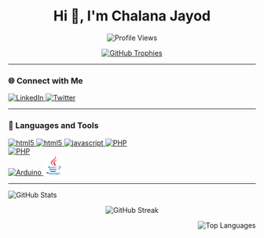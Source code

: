 <h1 align="center">Hi 👋, I'm Chalana Jayod</h1>

<p align="center">
  <img src="https://komarev.com/ghpvc/?username=cjdevx&label=Profile%20views&color=0e75b6&style=flat" alt="Profile Views" />
</p>

<p align="center">
  <a href="https://github.com/ryo-ma/github-profile-trophy">
    <img src="https://github-profile-trophy.vercel.app/?username=cjdevx&margin-w=15" alt="GitHub Trophies" />
  </a>
</p>

---

<h3 align="left"> 🌐 Connect with Me </h3>
<p align="left">
  <a href="https://linkedin.com/in/your-linkedin" target="_blank">
    <img src="https://img.shields.io/badge/LinkedIn-0A66C2?style=for-the-badge&logo=linkedin&logoColor=white" alt="LinkedIn" />
  </a>
  <a href="https://twitter.com/your-twitter" target="_blank">
    <img src="https://img.shields.io/badge/Twitter-1DA1F2?style=for-the-badge&logo=twitter&logoColor=white" alt="Twitter" />
  </a>
</p>

---

<h3 align="left"> 🚀 Languages and Tools </h3>

<a href="https://www.w3.org/html/](https://en.wikipedia.org/wiki/HTML" target="_blank" rel="noreferrer"> 
  <img src="https://raw.githubusercontent.com/marwin1991/profile-technology-icons/refs/heads/main/icons/html.png" alt="html5" width="40" height="40" /> 
</a>
<a href="https://en.wikipedia.org/wiki/CSS" target="_blank" rel="noreferrer"> 
  <img src="https://raw.githubusercontent.com/marwin1991/profile-technology-icons/refs/heads/main/icons/css.png" alt="html5" width="40" height="40" /> 
</a>
<a href="https://en.wikipedia.org/wiki/JavaScript" target="_blank" rel="noreferrer"> 
  <img src="https://raw.githubusercontent.com/marwin1991/profile-technology-icons/refs/heads/main/icons/javascript.png" alt="javascript" width="40" height="40" />
</a>
<a href="https://www.php.net" target="_blank">
  <img src="https://raw.githubusercontent.com/marwin1991/profile-technology-icons/refs/heads/main/icons/php.png" alt="PHP" width="40" height="40"/>
</a> <br>

<a href="https://www.php.net" target="_blank">
  <img src="https://raw.githubusercontent.com/marwin1991/profile-technology-icons/refs/heads/main/icons/laravel.png" alt="PHP" width="40" height="40"/>
</a> <br>

<a href="https://www.arduino.cc/" target="_blank">
  <img src="https://cdn.worldvectorlogo.com/logos/arduino-1.svg" alt="Arduino" width="40" height="40"/>
</a> 
<a href="https://www.java.com" target="_blank">
  <img src="https://raw.githubusercontent.com/devicons/devicon/master/icons/java/java-original.svg" alt="Java" width="40" height="40"/>
</a> 


---

<p align="left">
  <img src="https://github-readme-stats.vercel.app/api?username=cjdevx&show_icons=true&theme=tokyonight" alt="GitHub Stats" />
</p>

<p align="center">
  <img src="https://github-readme-streak-stats.herokuapp.com/?user=cjdevx&theme=tokyonight" alt="GitHub Streak" />
</p>

<p align="right">
  <img src="https://github-readme-stats.vercel.app/api/top-langs?username=cjdevx&show_icons=true&locale=en&layout=compact&theme=tokyonight" alt="Top Languages" />
</p>
